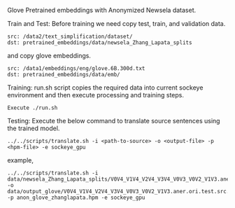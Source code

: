 Glove Pretrained embeddings with Anonymized Newsela dataset.

Train and Test:
Before training we need copy test, train, and validation data.
```
src: /data2/text_simplification/dataset/ 
dst: pretrained_embeddings/data/newsela_Zhang_Lapata_splits
```
and copy glove embeddings.
```
src: /data1/embeddings/eng/glove.6B.300d.txt
dst: pretrained_embeddings/data/emb/
```

Training:
run.sh script copies the required data into current sockeye environment and then execute processing and training steps.
```
Execute ./run.sh
```

Testing:
Execute the below command to translate source sentences using the trained model.
```
../../scripts/translate.sh -i <path-to-source> -o <output-file> -p <hpm-file> -e sockeye_gpu
```
example,
```
../../scripts/translate.sh -i data/newsela_Zhang_Lapata_splits/V0V4_V1V4_V2V4_V3V4_V0V3_V0V2_V1V3.aner.ori.test.src.aner -o data/output_glove/V0V4_V1V4_V2V4_V3V4_V0V3_V0V2_V1V3.aner.ori.test.src.aner.1best -p anon_glove_zhanglapata.hpm -e sockeye_gpu
```

